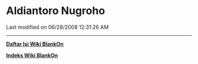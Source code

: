 # Aldiantoro Nugroho

Last modified on 06/28/2008 12:31:26 AM
 
---
[**Daftar Isi Wiki BlankOn**](/DaftarIsi/README.md)
 
[**Indeks Wiki BlankOn**](/Indeks.md)
